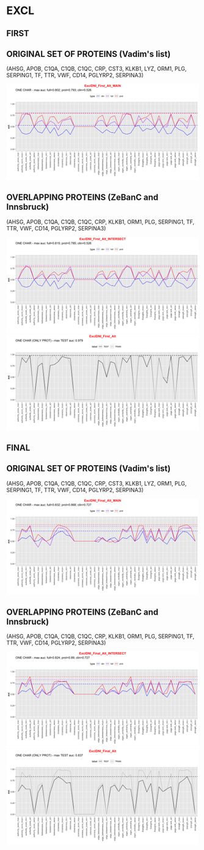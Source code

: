 # EXCL
## FIRST
## ORIGINAL SET OF PROTEINS (Vadim's list)

(AHSG, APOB, C1QA, C1QB, C1QC, CRP, CST3, KLKB1, LYZ, ORM1, PLG, SERPING1, TF, TTR, VWF, CD14, PGLYRP2, SERPINA3)

![Image](ExclDNI_First_Alt_MAIN.png)

## OVERLAPPING PROTEINS (ZeBanC and Innsbruck)

(AHSG, APOB, C1QA, C1QB, C1QC, CRP, KLKB1, ORM1, PLG, SERPING1, TF, TTR, VWF, CD14, PGLYRP2, SERPINA3)

![Image](ExclDNI_First_Alt_INTERSECT.png)
![Image](ExclDNI_First_Alt.png)

## FINAL
## ORIGINAL SET OF PROTEINS (Vadim's list)

(AHSG, APOB, C1QA, C1QB, C1QC, CRP, CST3, KLKB1, LYZ, ORM1, PLG, SERPING1, TF, TTR, VWF, CD14, PGLYRP2, SERPINA3)

![Image](ExclDNI_Final_Alt_MAIN.png)

## OVERLAPPING PROTEINS (ZeBanC and Innsbruck)

(AHSG, APOB, C1QA, C1QB, C1QC, CRP, KLKB1, ORM1, PLG, SERPING1, TF, TTR, VWF, CD14, PGLYRP2, SERPINA3)

![Image](ExclDNI_Final_Alt_INTERSECT.png)
![Image](ExclDNI_Final_Alt.png)
